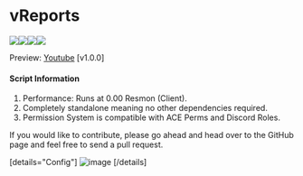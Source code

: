 # vReports

![](https://img.shields.io/github/downloads/vipexv/vReports/total?logo=github)![](https://img.shields.io/github/downloads/vipexv/vReports/latest/total?logo=github)![](https://img.shields.io/github/contributors/vipexv/vReports?logo=github)![](https://img.shields.io/github/v/release/vipexv/vReports?logo=github) 

Preview: [Youtube](https://youtu.be/tS6bMQRCiS8) [v1.0.0]

#### **Script Information**
1. Performance: Runs at 0.00 Resmon (Client).
2. Completely standalone meaning no other dependencies required.
3. Permission System is compatible with ACE Perms and Discord Roles.

If you would like to contribute, please go ahead and head over to the GitHub page and feel free to send a pull request.

[details="Config"]
![image](https://github.com/vipexv/vReports/assets/101529155/416919f0-344f-4c1f-8552-6eb5de44c446)
[/details]
